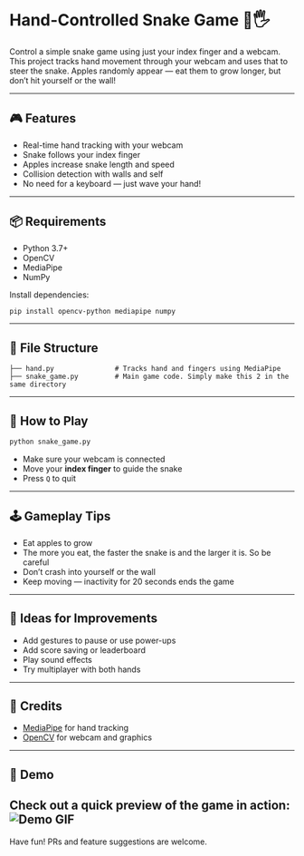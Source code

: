# Hand-Controlled Snake Game 🐍🖐️

Control a simple snake game using just your index finger and a webcam. This project tracks hand movement through your webcam and uses that to steer the snake. Apples randomly appear — eat them to grow longer, but don’t hit yourself or the wall!

---

## 🎮 Features

- Real-time hand tracking with your webcam
- Snake follows your index finger
- Apples increase snake length and speed
- Collision detection with walls and self
- No need for a keyboard — just wave your hand!

---

## 📦 Requirements

- Python 3.7+
- OpenCV
- MediaPipe
- NumPy

Install dependencies:

```bash
pip install opencv-python mediapipe numpy
```

---

## 📁 File Structure

```
├── hand.py               # Tracks hand and fingers using MediaPipe
├── snake_game.py         # Main game code. Simply make this 2 in the same directory
```

---

## 🚀 How to Play

```bash
python snake_game.py
```

- Make sure your webcam is connected
- Move your **index finger** to guide the snake
- Press `Q` to quit

---

## 🕹 Gameplay Tips

- Eat apples to grow
- The more you eat, the faster the snake is and the larger it is. So be careful
- Don’t crash into yourself or the wall
- Keep moving — inactivity for 20 seconds ends the game

---

## 🔧 Ideas for Improvements

- Add gestures to pause or use power-ups
- Add score saving or leaderboard
- Play sound effects
- Try multiplayer with both hands

---

## 🙌 Credits

- [MediaPipe](https://google.github.io/mediapipe/) for hand tracking
- [OpenCV](https://opencv.org/) for webcam and graphics

---

## 🎥 Demo

Check out a quick preview of the game in action:
![Demo GIF](Demo/Snake-Game-Demo.gif)
---

Have fun! PRs and feature suggestions are welcome.
